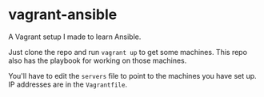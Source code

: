 # vagrant-ansible
A Vagrant setup I made to learn Ansible.

Just clone the repo and run `vagrant up` to get some machines. This repo also has the playbook for working on those machines.

You'll have to edit the `servers` file to point to the machines you have set up. IP addresses are in the `Vagrantfile`.

